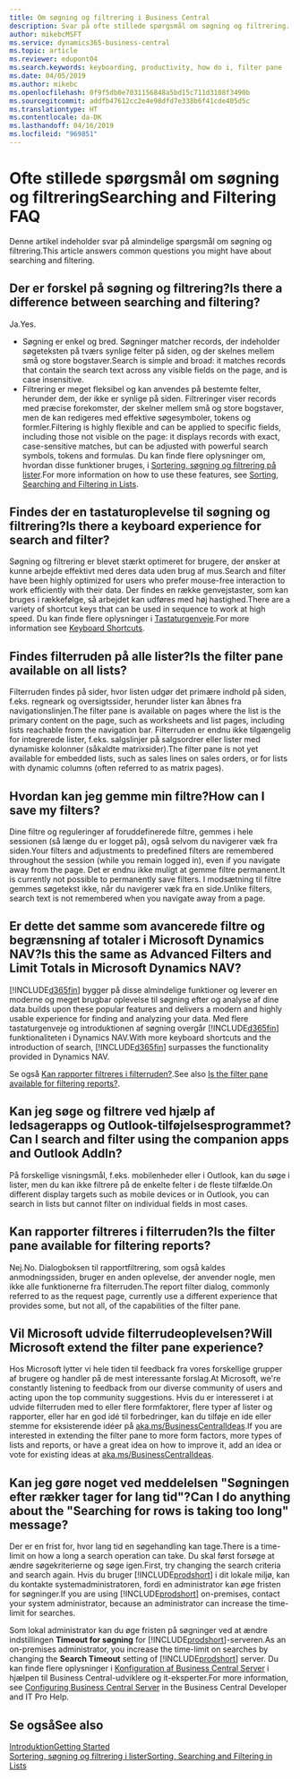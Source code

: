 ```yaml
---
title: Om søgning og filtrering i Business Central
description: Svar på ofte stillede spørgsmål om søgning og filtrering.
author: mikebcMSFT
ms.service: dynamics365-business-central
ms.topic: article
ms.reviewer: edupont04
ms.search.keywords: keyboarding, productivity, how do i, filter pane
ms.date: 04/05/2019
ms.author: mikebc
ms.openlocfilehash: 0f9f5db0e7031156848a5bd15c711d3108f3490b
ms.sourcegitcommit: addfb47612cc2e4e98dfd7e338b6f41cde405d5c
ms.translationtype: HT
ms.contentlocale: da-DK
ms.lasthandoff: 04/16/2019
ms.locfileid: "969851"
---
```

# <a name="searching-and-filtering-faq"></a><span data-ttu-id="57df3-103">Ofte stillede spørgsmål om søgning og filtrering</span><span class="sxs-lookup"><span data-stu-id="57df3-103">Searching and Filtering FAQ</span></span>
<span data-ttu-id="57df3-104">Denne artikel indeholder svar på almindelige spørgsmål om søgning og filtrering.</span><span class="sxs-lookup"><span data-stu-id="57df3-104">This article answers common questions you might have about searching and filtering.</span></span>

## <a name="is-there-a-difference-between-searching-and-filtering"></a><span data-ttu-id="57df3-105">Der er forskel på søgning og filtrering?</span><span class="sxs-lookup"><span data-stu-id="57df3-105">Is there a difference between searching and filtering?</span></span>
<span data-ttu-id="57df3-106">Ja.</span><span class="sxs-lookup"><span data-stu-id="57df3-106">Yes.</span></span>
- <span data-ttu-id="57df3-107">Søgning er enkel og bred. Søgninger matcher records, der indeholder søgeteksten på tværs synlige felter på siden, og der skelnes mellem små og store bogstaver.</span><span class="sxs-lookup"><span data-stu-id="57df3-107">Search is simple and broad: it matches records that contain the search text across any visible fields on the page, and is case insensitive.</span></span>
- <span data-ttu-id="57df3-108">Filtrering er meget fleksibel og kan anvendes på bestemte felter, herunder dem, der ikke er synlige på siden. Filtreringer viser records med præcise forekomster, der skelner mellem små og store bogstaver, men de kan redigeres med effektive søgesymboler, tokens og formler.</span><span class="sxs-lookup"><span data-stu-id="57df3-108">Filtering is highly flexible and can be applied to specific fields, including those not visible on the page: it displays records with exact, case-sensitive matches, but can be adjusted with powerful search symbols, tokens and formulas.</span></span> <span data-ttu-id="57df3-109">Du kan finde flere oplysninger om, hvordan disse funktioner bruges, i [Sortering, søgning og filtrering på lister](ui-enter-criteria-filters.md).</span><span class="sxs-lookup"><span data-stu-id="57df3-109">For more information on how to use these features, see [Sorting, Searching and Filtering in Lists](ui-enter-criteria-filters.md).</span></span>

## <a name="is-there-a-keyboard-experience-for-search-and-filter"></a><span data-ttu-id="57df3-110">Findes der en tastaturoplevelse til søgning og filtrering?</span><span class="sxs-lookup"><span data-stu-id="57df3-110">Is there a keyboard experience for search and filter?</span></span>
<span data-ttu-id="57df3-111">Søgning og filtrering er blevet stærkt optimeret for brugere, der ønsker at kunne arbejde effektivt med deres data uden brug af mus.</span><span class="sxs-lookup"><span data-stu-id="57df3-111">Search and filter have been highly optimized for users who prefer mouse-free interaction to work efficiently with their data.</span></span> <span data-ttu-id="57df3-112">Der findes en række genvejstaster, som kan bruges i rækkefølge, så arbejdet kan udføres med høj hastighed.</span><span class="sxs-lookup"><span data-stu-id="57df3-112">There are a variety of shortcut keys that can be used in sequence to work at high speed.</span></span> <span data-ttu-id="57df3-113">Du kan finde flere oplysninger i [Tastaturgenveje](keyboard-shortcuts.md#KeyboardFilter).</span><span class="sxs-lookup"><span data-stu-id="57df3-113">For more information see [Keyboard Shortcuts](keyboard-shortcuts.md#KeyboardFilter).</span></span>

## <a name="is-the-filter-pane-available-on-all-lists"></a><span data-ttu-id="57df3-114">Findes filterruden på alle lister?</span><span class="sxs-lookup"><span data-stu-id="57df3-114">Is the filter pane available on all lists?</span></span>
<span data-ttu-id="57df3-115">Filterruden findes på sider, hvor listen udgør det primære indhold på siden, f.eks. regneark og oversigtssider, herunder lister kan åbnes fra navigationslinjen.</span><span class="sxs-lookup"><span data-stu-id="57df3-115">The filter pane is available on pages where the list is the primary content on the page, such as worksheets and list pages, including lists reachable from the navigation bar.</span></span> <span data-ttu-id="57df3-116">Filterruden er endnu ikke tilgængelig for integrerede lister, f.eks. salgslinjer på salgsordrer eller lister med dynamiske kolonner (såkaldte matrixsider).</span><span class="sxs-lookup"><span data-stu-id="57df3-116">The filter pane is not yet available for embedded lists, such as sales lines on sales orders, or for lists with dynamic columns (often referred to as matrix pages).</span></span>

## <a name="how-can-i-save-my-filters"></a><span data-ttu-id="57df3-117">Hvordan kan jeg gemme min filtre?</span><span class="sxs-lookup"><span data-stu-id="57df3-117">How can I save my filters?</span></span>

<span data-ttu-id="57df3-118">Dine filtre og reguleringer af foruddefinerede filtre, gemmes i hele sessionen (så længe du er logget på), også selvom du navigerer væk fra siden.</span><span class="sxs-lookup"><span data-stu-id="57df3-118">Your filters and adjustments to predefined filters are remembered throughout the session (while you remain logged in), even if you navigate away from the page.</span></span> <span data-ttu-id="57df3-119">Det er endnu ikke muligt at gemme filtre permanent.</span><span class="sxs-lookup"><span data-stu-id="57df3-119">It is currently not possible to permanently save filters.</span></span> <span data-ttu-id="57df3-120">I modsætning til filtre gemmes søgetekst ikke, når du navigerer væk fra en side.</span><span class="sxs-lookup"><span data-stu-id="57df3-120">Unlike filters, search text is not remembered when you navigate away from a page.</span></span>

## <a name="is-this-the-same-as-advanced-filters-and-limit-totals-in-microsoft-dynamics-nav"></a><span data-ttu-id="57df3-121">Er dette det samme som avancerede filtre og begrænsning af totaler i Microsoft Dynamics NAV?</span><span class="sxs-lookup"><span data-stu-id="57df3-121">Is this the same as Advanced Filters and Limit Totals in Microsoft Dynamics NAV?</span></span>

[!INCLUDE[d365fin](includes/d365fin_md.md)] <span data-ttu-id="57df3-122">bygger på disse almindelige funktioner og leverer en moderne og meget brugbar oplevelse til søgning efter og analyse af dine data.</span><span class="sxs-lookup"><span data-stu-id="57df3-122">builds upon these popular features and delivers a modern and highly usable experience for finding and analyzing your data.</span></span> <span data-ttu-id="57df3-123">Med flere tastaturgenveje og introduktionen af søgning overgår [!INCLUDE[d365fin](includes/d365fin_md.md)] funktionaliteten i Dynamics NAV.</span><span class="sxs-lookup"><span data-stu-id="57df3-123">With more keyboard shortcuts and the introduction of search, [!INCLUDE[d365fin](includes/d365fin_md.md)] surpasses the functionality provided in Dynamics NAV.</span></span>  

<span data-ttu-id="57df3-124">Se også [Kan rapporter filtreres i filterruden?](#is-the-filter-pane-available-for-filtering-reports).</span><span class="sxs-lookup"><span data-stu-id="57df3-124">See also [Is the filter pane available for filtering reports?](#is-the-filter-pane-available-for-filtering-reports).</span></span>  

## <a name="can-i-search-and-filter-using-the-companion-apps-and-outlook-addin"></a><span data-ttu-id="57df3-125">Kan jeg søge og filtrere ved hjælp af ledsagerapps og Outlook-tilføjelsesprogrammet?</span><span class="sxs-lookup"><span data-stu-id="57df3-125">Can I search and filter using the companion apps and Outlook AddIn?</span></span>
<span data-ttu-id="57df3-126">På forskellige visningsmål, f.eks. mobilenheder eller i Outlook, kan du søge i lister, men du kan ikke filtrere på de enkelte felter i de fleste tilfælde.</span><span class="sxs-lookup"><span data-stu-id="57df3-126">On different display targets such as mobile devices or in Outlook, you can search in lists but cannot filter on individual fields in most cases.</span></span>

## <a name="is-the-filter-pane-available-for-filtering-reports"></a><span data-ttu-id="57df3-127">Kan rapporter filtreres i filterruden?</span><span class="sxs-lookup"><span data-stu-id="57df3-127">Is the filter pane available for filtering reports?</span></span>
<span data-ttu-id="57df3-128">Nej.</span><span class="sxs-lookup"><span data-stu-id="57df3-128">No.</span></span> <span data-ttu-id="57df3-129">Dialogboksen til rapportfiltrering, som også kaldes anmodningssiden, bruger en anden oplevelse, der anvender nogle, men ikke alle funktionerne fra filterruden.</span><span class="sxs-lookup"><span data-stu-id="57df3-129">The report filter dialog, commonly referred to as the request page, currently use a different experience that provides some, but not all, of the capabilities of the filter pane.</span></span>

## <a name="will-microsoft-extend-the-filter-pane-experience"></a><span data-ttu-id="57df3-130">Vil Microsoft udvide filterrudeoplevelsen?</span><span class="sxs-lookup"><span data-stu-id="57df3-130">Will Microsoft extend the filter pane experience?</span></span>
<span data-ttu-id="57df3-131">Hos Microsoft lytter vi hele tiden til feedback fra vores forskellige grupper af brugere og handler på de mest interessante forslag.</span><span class="sxs-lookup"><span data-stu-id="57df3-131">At Microsoft, we're constantly listening to feedback from our diverse community of users and acting upon the top community suggestions.</span></span> <span data-ttu-id="57df3-132">Hvis du er interesseret i at udvide filterruden med to eller flere formfaktorer, flere typer af lister og rapporter, eller har en god idé til forbedringer, kan du tilføje en ide eller stemme for eksisterende idéer på [aka.ms/BusinessCentralIdeas](https://aka.ms/businesscentralideas).</span><span class="sxs-lookup"><span data-stu-id="57df3-132">If you are interested in extending the filter pane to more form factors, more types of lists and reports, or have a great idea on how to improve it, add an idea or vote for existing ideas at [aka.ms/BusinessCentralIdeas](https://aka.ms/businesscentralideas).</span></span>

## <a name="can-i-do-anything-about-the-searching-for-rows-is-taking-too-long-message"></a><span data-ttu-id="57df3-133">Kan jeg gøre noget ved meddelelsen "Søgningen efter rækker tager for lang tid"?</span><span class="sxs-lookup"><span data-stu-id="57df3-133">Can I do anything about the "Searching for rows is taking too long" message?</span></span>

<span data-ttu-id="57df3-134">Der er en frist for, hvor lang tid en søgehandling kan tage.</span><span class="sxs-lookup"><span data-stu-id="57df3-134">There is a time-limit on how a long a search operation can take.</span></span> <span data-ttu-id="57df3-135">Du skal først forsøge at ændre søgekriterierne og søge igen.</span><span class="sxs-lookup"><span data-stu-id="57df3-135">First, try changing the search criteria and search again.</span></span> <span data-ttu-id="57df3-136">Hvis du bruger [!INCLUDE[prodshort](includes/prodshort.md)] i dit lokale miljø, kan du kontakte systemadministratoren, fordi en administrator kan øge fristen for søgninger.</span><span class="sxs-lookup"><span data-stu-id="57df3-136">If you are using [!INCLUDE[prodshort](includes/prodshort.md)] on-premises, contact your system administrator, because an administrator can increase the time-limit for searches.</span></span>

<span data-ttu-id="57df3-137">Som lokal administrator kan du øge fristen på søgninger ved at ændre indstillingen **Timeout for søgning** for [!INCLUDE[prodshort](includes/prodshort.md)]-serveren.</span><span class="sxs-lookup"><span data-stu-id="57df3-137">As an on-premises administrator, you increase the time-limit on searches by changing the **Search Timeout** setting of [!INCLUDE[prodshort](includes/prodshort.md)] server.</span></span> <span data-ttu-id="57df3-138">Du kan finde flere oplysninger i [Konfiguration af Business Central Server](https://docs.microsoft.com/en-us/dynamics365/business-central/dev-itpro/administration/configure-server-instance?#Database) i hjælpen til Business Central-udviklere og it-eksperter.</span><span class="sxs-lookup"><span data-stu-id="57df3-138">For more information, see [Configuring Business Central Server](https://docs.microsoft.com/en-us/dynamics365/business-central/dev-itpro/administration/configure-server-instance?#Database) in the Business Central Developer and IT Pro Help.</span></span>

## <a name="see-also"></a><span data-ttu-id="57df3-139">Se også</span><span class="sxs-lookup"><span data-stu-id="57df3-139">See also</span></span>

[<span data-ttu-id="57df3-140">Introduktion</span><span class="sxs-lookup"><span data-stu-id="57df3-140">Getting Started</span></span>](product-get-started.md)  
[<span data-ttu-id="57df3-141">Sortering, søgning og filtrering i lister</span><span class="sxs-lookup"><span data-stu-id="57df3-141">Sorting, Searching and Filtering in Lists</span></span>](ui-enter-criteria-filters.md)  
